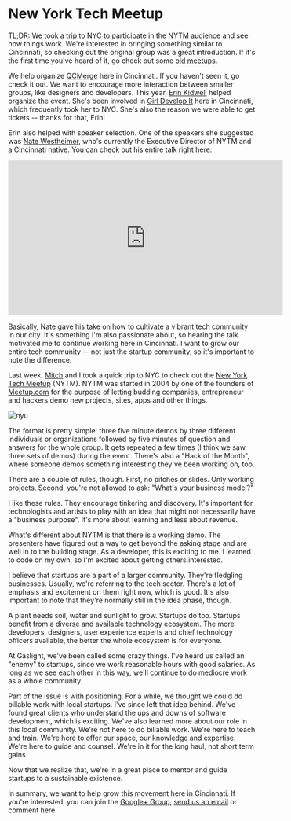 # New York Tech Meetup

TL;DR: We took a trip to NYC to participate in the NYTM audience and see
how things work. We're interested in bringing something similar to
Cincinnati, so checking out the original group was a great introduction.
If it's the first time you've heard of it, go check out some [old
meetups][past]. 

We help organize [QCMerge][qcmerge] here in Cincinnati. If you haven't
seen it, go check it out. We want to encourage more interaction between
smaller groups, like designers and developers. This year, [Erin
Kidwell][erin] helped organize the event.   She's been involved in [Girl
Develop It][gdi] here in Cincinnati, which frequently took her to NYC.
She's also the reason we were able to get tickets -- thanks for that,
Erin!

Erin also helped with speaker selection. One of the speakers she
suggested was [Nate Westheimer][innonate], who's currently the Executive
Director of NYTM and a Cincinnati native. You can check out his entire
talk right here:

<iframe width="560" height="315"
src="http://www.youtube.com/embed/r7ufdRVEHyY" frameborder="0"
allowfullscreen></iframe>

Basically, Nate gave his take on how to cultivate a vibrant tech
community in our city. It's something I'm also passionate about, so
hearing the talk motivated me to continue working here in Cincinnati. I
want to grow our entire tech community -- not just the startup
community, so it's important to note the difference.

Last week, [Mitch][mitch] and I took a quick trip to NYC to check out
the [New York Tech Meetup][nytm] (NYTM). NYTM was started in 2004 by one
of the founders of [Meetup.com][meetup] for the purpose of letting
budding companies, entrepreneur and hackers demo new projects, sites,
apps and other things.

![nyu](http://farm4.staticflickr.com/3699/9018953963_784ce98c43_c.jpg)

The format is pretty simple: three five minute demos by three different
individuals or organizations followed by five minutes of question and
answers for the whole group. It gets repeated a few times (I think we
saw three sets of demos) during the event. There's also a "Hack of the
Month", where someone demos something interesting they've been working
on, too.

There are a couple of rules, though. First, no pitches or slides. Only
working projects. Second, you're not allowed to ask: "What's your
business model?"

I like these rules. They encourage tinkering and discovery. It's
important for technologists and artists to play with an idea that might
not necessarily have a "business purpose". It's more about learning and
less about revenue.

What's different about NYTM is that there is a working demo. The
presenters have figured out a way to get beyond the asking stage and are
well in to the building stage. As a developer, this is exciting to me. I
learned to code on my own, so I'm excited about getting others interested.

I believe that startups are a part of a larger community. They're
fledgling businesses. Usually, we're referring to the tech sector.
There's a lot of emphasis and excitement on them right now, which is
good. It's also important to note that they're normally still in the
idea phase, though.

A plant needs soil, water and sunlight to grow. Startups do too.
Startups benefit from a diverse and available technology ecosystem. The
more developers, designers, user experience experts and chief technology
officers available, the better the whole ecosystem is for everyone.

At Gaslight, we've been called some crazy things. I've heard us called
an "enemy" to startups, since we work reasonable hours with good
salaries. As long as we see each other in this way, we'll continue to do
mediocre work as a whole community.

Part of the issue is with positioning. For a while, we thought we could
do billable work with local startups. I've since left that idea behind.
We've found great clients who understand the ups and downs of software
development, which is exciting. We've also learned more about our role
in this local community. We're not here to do billable work. We're here
to teach and train. We're here to offer our space, our knowledge and
expertise. We're here to guide and counsel. We're in it for the long
haul, not short term gains.

Now that we realize that, we're in a great place to mentor and guide
startups to a sustainable existence.

In summary, we want to help grow this movement here in Cincinnati. If
you're interested, you can join the [Google+ Group][ggroup], [send us an
email](mailto:hello@gaslight.co) or comment here.

[mitch]: https://twitter.com/too_mitch
[erin]: https://twitter.com/erinmkidwell
[innonate]: https://twitter.com/innonate
[nytm]: http://nytm.org
[past]: http://nytm.org/events
[qcmerge]: http://qcmerge.com
[meetup]: http://meetup.com
[gdi]: http://girldevelopit.com
[ggroup]: https://plus.google.com/communities/116337447074275209034

